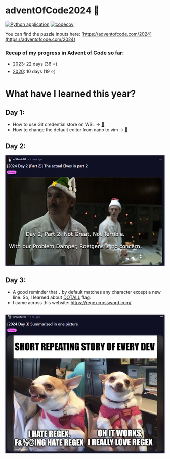 # adventOfCode2024 🎄



[![Python application](https://github.com/monpie3/adventOfCode2024/actions/workflows/python.yml/badge.svg)](https://github.com/monpie3/adventOfCode2024/actions/workflows/python.yml) [![codecov](https://codecov.io/gh/monpie3/adventOfCode2024/graph/badge.svg?token=sJt7iNyDHN)](https://codecov.io/gh/monpie3/adventOfCode2024)

You can find the puzzle inputs here: [https://adventofcode.com/2024](https://adventofcode.com/2024)


### Recap of my progress in Advent of Code so far:
* [2023](https://github.com/monpie3/adventOfCode2023): 22 days (36 ⭐)
* [2020](https://github.com/monpie3/adventOfCode2020): 10 days (19 ⭐)


# What have I learned this year?
## Day 1:

- How to use Git credential store on WSL → [🔗](https://stackoverflow.com/questions/45925964/how-to-use-git-credential-store-on-wsl-ubuntu-on-windows)
- How to change the default editor from nano to vim → [🔗](https://askubuntu.com/questions/539243/how-to-change-visudo-editor-from-nano-to-vim)

## Day 2:
![meme from day 2](/memes/day_02.png)

## Day 3:
- A good reminder that `.` by default matches any character except a new line.  So, I learned about [DOTALL](https://docs.python.org/3/library/re.html#re.DOTALL) flag.
- I came across this website: https://regexcrossword.com/

![meme from day 3](/memes/day_03.png)
---
